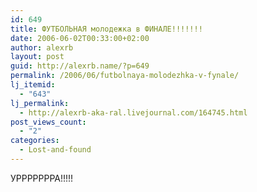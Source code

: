 ```yaml
---
id: 649
title: ФУТБОЛЬНАЯ молодежка в ФИНАЛЕ!!!!!!!
date: 2006-06-02T00:33:00+02:00
author: alexrb
layout: post
guid: http://alexrb.name/?p=649
permalink: /2006/06/futbolnaya-molodezhka-v-fynale/
lj_itemid:
  - "643"
lj_permalink:
  - http://alexrb-aka-ral.livejournal.com/164745.html
post_views_count:
  - "2"
categories:
  - Lost-and-found
---
```

УРРРРРРРА!!!!!